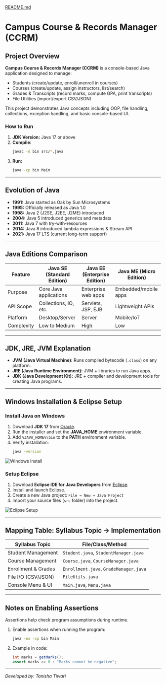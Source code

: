 [README.md](https://github.com/user-attachments/files/22521983/README.1.md)
# Campus Course & Records Manager (CCRM)

## Project Overview
**Campus Course & Records Manager (CCRM)** is a console-based Java application designed to manage:
- Students (create/update, enroll/unenroll in courses)
- Courses (create/update, assign instructors, list/search)
- Grades & Transcripts (record marks, compute GPA, print transcripts)
- File Utilities (import/export CSV/JSON)

This project demonstrates Java concepts including OOP, file handling, collections, exception handling, and basic console-based UI.

### How to Run
1. **JDK Version:** Java 17 or above
2. **Compile:**  
   ```bash
   javac -d bin src/*.java
   ```
3. **Run:**  
   ```bash
   java -cp bin Main
   ```

---

## Evolution of Java
- **1991:** Java started as Oak by Sun Microsystems  
- **1995:** Officially released as Java 1.0  
- **1998:** Java 2 (J2SE, J2EE, J2ME) introduced  
- **2004:** Java 5 introduced generics and metadata  
- **2011:** Java 7 with try-with-resources  
- **2014:** Java 8 introduced lambda expressions & Stream API  
- **2021:** Java 17 LTS (current long-term support)  

---

## Java Editions Comparison

| Feature       | Java SE (Standard Edition) | Java EE (Enterprise Edition) | Java ME (Micro Edition) |
|---------------|---------------------------|-----------------------------|------------------------|
| Purpose       | Core Java applications    | Enterprise web apps         | Embedded/mobile apps   |
| API Scope     | Collections, IO, etc.    | Servlets, JSP, EJB          | Lightweight APIs       |
| Platform      | Desktop/Server           | Server                     | Mobile/IoT             |
| Complexity    | Low to Medium            | High                        | Low                    |

---

## JDK, JRE, JVM Explanation
- **JVM (Java Virtual Machine):** Runs compiled bytecode (`.class`) on any platform.  
- **JRE (Java Runtime Environment):** JVM + libraries to run Java apps.  
- **JDK (Java Development Kit):** JRE + compiler and development tools for creating Java programs.  

---

## Windows Installation & Eclipse Setup

### Install Java on Windows
1. Download **JDK 17** from [Oracle](https://www.oracle.com/java/technologies/javase/jdk17-archive-downloads.html).  
2. Run the installer and set the **JAVA_HOME** environment variable.  
3. Add `%JAVA_HOME%\bin` to the **PATH** environment variable.  
4. Verify installation:
   ```bash
   java -version
   ```

![Windows Install](path_to_windows_install_image.png)

### Setup Eclipse
1. Download **Eclipse IDE for Java Developers** from [Eclipse](https://www.eclipse.org/downloads/).  
2. Install and launch Eclipse.  
3. Create a new Java project: `File → New → Java Project`  
4. Import your source files (`src` folder) into the project.  

![Eclipse Setup](path_to_eclipse_setup_image.png)

---

## Mapping Table: Syllabus Topic → Implementation

| Syllabus Topic                  | File/Class/Method                |
|---------------------------------|--------------------------------|
| Student Management              | `Student.java`, `StudentManager.java` |
| Course Management               | `Course.java`, `CourseManager.java`   |
| Enrollment & Grades             | `Enrollment.java`, `GradeManager.java` |
| File I/O (CSV/JSON)             | `FileUtils.java`                |
| Console Menu & UI               | `Main.java`, `Menu.java`        |

---

## Notes on Enabling Assertions
Assertions help check program assumptions during runtime.

1. Enable assertions when running the program:
   ```bash
   java -ea -cp bin Main
   ```
2. Example in code:
   ```java
   int marks = getMarks();
   assert marks >= 0 : "Marks cannot be negative";
   ```

---

*Developed by: Tanisha Tiwari*
